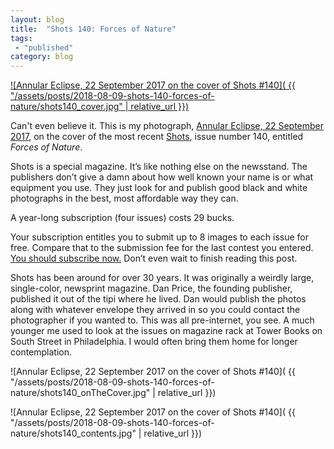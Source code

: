 ```yaml
---
layout: blog
title:  "Shots 140: Forces of Nature"
tags: 
 - "published"
category: blog
---
```


[![Annular Eclipse, 22 September 2017 on the cover of Shots #140]( {{ "/assets/posts/2018-08-09-shots-140-forces-of-nature/shots140_cover.jpg" | relative_url }})](https://hellothisistim.com/photographs/annular-eclipse)

Can't even believe it. This is my photograph, [Annular Eclipse, 22 September 2017](https://hellothisistim.com/photographs/annular-eclipse), on the cover of the most recent [Shots](https://shotsmag.com/), issue number 140, entitled _Forces of Nature_.

Shots is a special magazine. It’s like nothing else on the newsstand. The publishers don’t give a damn about how well known your name is or what equipment you use. They just look for and publish good black and white photographs in the best, most affordable way they can.

A year-long subscription (four issues) costs 29 bucks. 

Your subscription entitles you to submit up to 8 images to each issue for free. Compare that to the submission fee for the last contest you entered. [You should subscribe now.](https://shotsmag.com/collections/subscriptions) Don’t even wait to finish reading this post.

Shots has been around for over 30 years. It was originally a weirdly large, single-color, newsprint magazine. Dan Price, the founding publisher, published it out of the tipi where he lived. Dan would publish the photos along with whatever envelope they arrived in so you could contact the photographer if you wanted to. This was all pre-internet, you see. A much younger me used to look at the issues on magazine rack at Tower Books on South Street in Philadelphia. I would often bring them home for longer contemplation.

![Annular Eclipse, 22 September 2017 on the cover of Shots #140]( {{ "/assets/posts/2018-08-09-shots-140-forces-of-nature/shots140_onTheCover.jpg" | relative_url }})

![Annular Eclipse, 22 September 2017 on the cover of Shots #140]( {{ "/assets/posts/2018-08-09-shots-140-forces-of-nature/shots140_contents.jpg" | relative_url }})